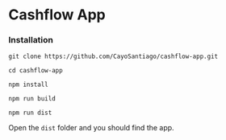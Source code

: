 # Cashflow App

### Installation

```
git clone https://github.com/CayoSantiago/cashflow-app.git
```

```
cd cashflow-app
```

```
npm install
```

```
npm run build
```

```
npm run dist
```

Open the `dist` folder and you should find the app.
